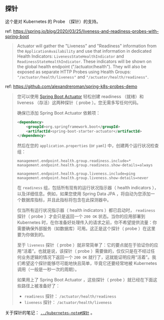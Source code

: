 
## 探针

这个是对 Kubernetes 的 Probe （探针）的支持。

ref: https://spring.io/blog/2020/03/25/liveness-and-readiness-probes-with-spring-boot  

> Actuator will gather the "Liveness" and "Readiness" information from the `ApplicationAvailability` and use that information in dedicated Health Indicators: `LivenessStateHealthIndicator` and `ReadinessStateHealthIndicator`. These indicators will be shown on the global health endpoint ("/actuator/health"). They will also be exposed as separate HTTP Probes using Health Groups: `"/actuator/health/liveness"` and `"/actuator/health/readiness"`.
> 

ref: https://github.com/alexandreroman/spring-k8s-probes-demo  

> 您可以使用 [Spring Boot Actuator](https://docs.spring.io/spring-boot/docs/current/reference/html/production-ready-features.html#production-ready) 轻松创建 readiness （就绪）和 liveness （存活）这两种探针（ probe ）。您无需多写任何代码。
> 
> 确保已添加 Spring Boot Actuator 依赖项：
> 
> ~~~ xml
> <dependency>
>     <groupId>org.springframework.boot</groupId>
>     <artifactId>spring-boot-starter-actuator</artifactId>
> </dependency>
> ~~~
> 
> 然后在您的 `application.properties` (or `yaml`) 中，创建两个运行状况检查组：
> 
> ~~~ properties
> management.endpoint.health.group.readiness.include=*
> management.endpoint.health.group.readiness.show-details=always
> 
> management.endpoint.health.group.liveness.include=ping
> management.endpoint.health.group.liveness.show-details=never
> ~~~
> 
> 在 `readiness` 组，包括所有现有的运行状况指示器（ health indicators ），以及详细信息。例如，如果您使用 Spring Data JPA ，将自动为您添加一个数据库指标，并且此指标将包含在此探测器中。
> 
> 仅当所有运行状况指示器（ health indicators ）都已启动时， `readiness` 探针（ probe ）才会只是返回一个 `200 OK` 状态。当你的应用部署到 Kubernetes 时，在你准备好处理传入的请求之前，你不希望提供流量：你需要确保外部服务（如数据库）可用。这正是这个探针（ probe ）在这里要为你做到的。
> 
> 至于 `liveness` 探针（ probe ）就非常简单了：它的要点就在于验证你的应用“活着”。也就是说，该探针（ probe ）需要做的，仅仅只是在不经过任何业务逻辑的情况下返回一个 `200 OK` 就行了，这就能证明应用“活着”。我们希望这个探针能够尽可能地快且简单，毕竟它还要经常地被 Kubernetes 调用（一般是一秒一次的周期）。
> 
> 如果用上了 Spring Boot Actuator ，这些探针（ probe ）就已经在下面这些路径上被准备好了：
> 
> - `readiness` 探针： `/actuator/health/readiness`
> - `liveness` 探针： `/actuator/health/liveness`
> 

关于探针的笔记： [`../kubernetes-note#探针`](../kubernetes-note#探针) 。

